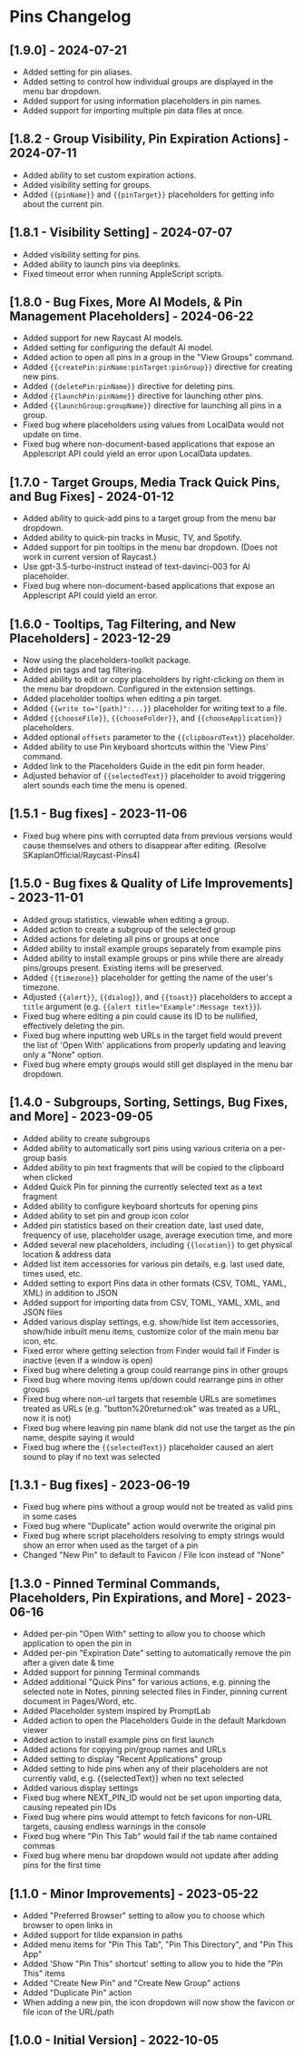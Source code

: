 # Pins Changelog

## [1.9.0] - 2024-07-21

- Added setting for pin aliases.
- Added setting to control how individual groups are displayed in the menu bar dropdown.
- Added support for using information placeholders in pin names.
- Added support for importing multiple pin data files at once.

## [1.8.2 - Group Visibility, Pin Expiration Actions] - 2024-07-11

- Added ability to set custom expiration actions.
- Added visibility setting for groups.
- Added `{{pinName}}` and `{{pinTarget}}` placeholders for getting info about the current pin.

## [1.8.1 - Visibility Setting] - 2024-07-07

- Added visibility setting for pins.
- Added ability to launch pins via deeplinks.
- Fixed timeout error when running AppleScript scripts.

## [1.8.0 - Bug Fixes, More AI Models, & Pin Management Placeholders] - 2024-06-22

- Added support for new Raycast AI models.
- Added setting for configuring the default AI model.
- Added action to open all pins in a group in the "View Groups" command.
- Added `{{createPin:pinName:pinTarget:pinGroup}}` directive for creating new pins.
- Added `{{deletePin:pinName}}` directive for deleting pins.
- Added `{{launchPin:pinName}}` directive for launching other pins.
- Added `{{launchGroup:groupName}}` directive for launching all pins in a group.
- Fixed bug where placeholders using values from LocalData would not update on time.
- Fixed bug where non-document-based applications that expose an Applescript API could yield an error upon LocalData updates.

## [1.7.0 - Target Groups, Media Track Quick Pins, and Bug Fixes] - 2024-01-12

- Added ability to quick-add pins to a target group from the menu bar dropdown.
- Added ability to quick-pin tracks in Music, TV, and Spotify.
- Added support for pin tooltips in the menu bar dropdown. (Does not work in current version of Raycast.)
- Use gpt-3.5-turbo-instruct instead of text-davinci-003 for AI placeholder.
- Fixed bug where non-document-based applications that expose an Applescript API could yield an error.

## [1.6.0 - Tooltips, Tag Filtering, and New Placeholders] - 2023-12-29

- Now using the placeholders-toolkit package.
- Added pin tags and tag filtering.
- Added ability to edit or copy placeholders by right-clicking on them in the menu bar dropdown. Configured in the extension settings.
- Added placeholder tooltips when editing a pin target.
- Added `{{write to="[path]":...}}` placeholder for writing text to a file.
- Added `{{chooseFile}}`, `{{chooseFolder}}`, and `{{chooseApplication}}` placeholders.
- Added optional `offsets` parameter to the `{{clipboardText}}` placeholder.
- Added ability to use Pin keyboard shortcuts within the 'View Pins' command.
- Added link to the Placeholders Guide in the edit pin form header.
- Adjusted behavior of `{{selectedText}}` placeholder to avoid triggering alert sounds each time the menu is opened.

## [1.5.1 - Bug fixes] - 2023-11-06

- Fixed bug where pins with corrupted data from previous versions would cause themselves and others to disappear after editing. (Resolve SKaplanOfficial/Raycast-Pins4)

## [1.5.0 - Bug fixes & Quality of Life Improvements] - 2023-11-01

- Added group statistics, viewable when editing a group.
- Added action to create a subgroup of the selected group
- Added actions for deleting all pins or groups at once
- Added ability to install example groups separately from example pins
- Added ability to install example groups or pins while there are already pins/groups present. Existing items will be preserved.
- Added `{{timezone}}` placeholder for getting the name of the user's timezone.
- Adjusted `{{alert}}`, `{{dialog}}`, and `{{toast}}` placeholders to accept a `title` argument (e.g. `{{alert title="Example":Message text}}`).
- Fixed bug where editing a pin could cause its ID to be nullified, effectively deleting the pin.
- Fixed bug where inputting web URLs in the target field would prevent the list of 'Open With' applications from properly updating and leaving only a "None" option.
- Fixed bug where empty groups would still get displayed in the menu bar dropdown.

## [1.4.0 - Subgroups, Sorting, Settings, Bug Fixes, and More] - 2023-09-05

- Added ability to create subgroups
- Added ability to automatically sort pins using various criteria on a per-group basis
- Added ability to pin text fragments that will be copied to the clipboard when clicked
- Added Quick Pin for pinning the currently selected text as a text fragment
- Added ability to configure keyboard shortcuts for opening pins
- Added ability to set pin and group icon color
- Added pin statistics based on their creation date, last used date, frequency of use, placeholder usage, average execution time, and more
- Added several new placeholders, including `{{location}}` to get physical location & address data
- Added list item accessories for various pin details, e.g. last used date, times used, etc.
- Added setting to export Pins data in other formats (CSV, TOML, YAML, XML) in addition to JSON
- Added support for importing data from CSV, TOML, YAML, XML, and JSON files
- Added various display settings, e.g. show/hide list item accessories, show/hide inbuilt menu items, customize color of the main menu bar icon, etc.
- Fixed error where getting selection from Finder would fail if Finder is inactive (even if a window is open)
- Fixed bug where deleting a group could rearrange pins in other groups
- Fixed bug where moving items up/down could rearrange pins in other groups
- Fixed bug where non-url targets that resemble URLs are sometimes treated as URLs (e.g. "button%20returned:ok" was treated as a URL, now it is not)
- Fixed bug where leaving pin name blank did not use the target as the pin name, despite saying it would
- Fixed bug where the `{{selectedText}}` placeholder caused an alert sound to play if no text was selected

## [1.3.1 - Bug fixes] - 2023-06-19

- Fixed bug where pins without a group would not be treated as valid pins in some cases
- Fixed bug where "Duplicate" action would overwrite the original pin
- Fixed bug where script placeholders resolving to empty strings would show an error when used as the target of a pin
- Changed "New Pin" to default to Favicon / File Icon instead of "None"

## [1.3.0 - Pinned Terminal Commands, Placeholders, Pin Expirations, and More] - 2023-06-16

- Added per-pin "Open With" setting to allow you to choose which application to open the pin in
- Added per-pin "Expiration Date" setting to automatically remove the pin after a given date & time
- Added support for pinning Terminal commands
- Added additional "Quick Pins" for various actions, e.g. pinning the selected note in Notes, pinning selected files in Finder, pinning current document in Pages/Word, etc.
- Added Placeholder system inspired by PromptLab
- Added action to open the Placeholders Guide in the default Markdown viewer
- Added action to install example pins on first launch
- Added actions for copying pin/group names and URLs
- Added setting to display "Recent Applications" group
- Added setting to hide pins when any of their placeholders are not currently valid, e.g. {{selectedText}} when no text selected
- Added various display settings
- Fixed bug where NEXT_PIN_ID would not be set upon importing data, causing repeated pin IDs
- Fixed bug where pins would attempt to fetch favicons for non-URL targets, causing endless warnings in the console
- Fixed bug where "Pin This Tab" would fail if the tab name contained commas
- Fixed bug where menu bar dropdown would not update after adding pins for the first time

## [1.1.0 - Minor Improvements] - 2023-05-22

- Added "Preferred Browser" setting to allow you to choose which browser to open links in
- Added support for tilde expansion in paths
- Added menu items for "Pin This Tab", "Pin This Directory", and "Pin This App"
- Added 'Show "Pin This" shortcut' setting to allow you to hide the "Pin This" items
- Added "Create New Pin" and "Create New Group" actions
- Added "Duplicate Pin" action
- When adding a new pin, the icon dropdown will now show the favicon or file icon of the URL/path

## [1.0.0 - Initial Version] - 2022-10-05
